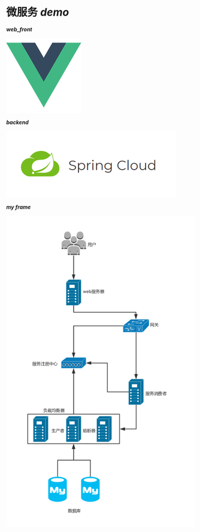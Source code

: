 # 微服务 **_demo_**

**_web_front_**

![Vuejs](web-front/src/assets/logo.png)

**_backend_**

![SpringCloud](web-front/src/assets/springcloud.png)

**_my frame_**

![Frame](web-front/src/assets/frame.png)
